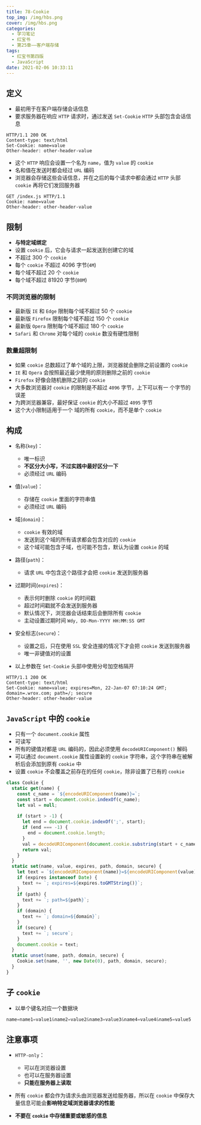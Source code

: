 ```yaml
---
title: 78-Cookie
top_img: /img/hbs.png
cover: /img/hbs.png
categories:
  - 学习笔记
  - 红宝书
  - 第25章——客户端存储
tags:
  - 红宝书第四版
  - JavaScript
date: 2021-02-06 10:33:11
---
```


## 定义

- 最初用于在客户端存储会话信息
- 要求服务器在响应 `HTTP` 请求时，通过发送 `Set-Cookie` `HTTP` 头部包含会话信息

```http
HTTP/1.1 200 OK
Content-type: text/html
Set-Cookie: name=value
Other-header: other-header-value
```

- 这个 `HTTP` 响应会设置一个名为 `name`，值为 `value` 的 `cookie`
- 名和值在发送时都会经过 `URL` 编码
- 浏览器会存储这些会话信息，并在之后的每个请求中都会通过 `HTTP` 头部 `cookie` 再将它们发回服务器

```http
GET /index.js HTTP/1.1
Cookie: name=value
Other-header: other-header-value
```

## 限制

- **与特定域绑定**
- 设置 `cookie` 后，它会与请求一起发送到创建它的域
- 不超过 300 个 `cookie`
- 每个 `cookie` 不超过 4096 字节(`4M`)
- 每个域不超过 20 个 `cookie`
- 每个域不超过 81920 字节(`80M`)

### 不同浏览器的限制

- 最新版 `IE` 和 `Edge` 限制每个域不超过 50 个 `cookie`
- 最新版 `Firefox` 限制每个域不超过 150 个 `cookie`
- 最新版 `Opera` 限制每个域不超过 180 个 `cookie`
- `Safari` 和 `Chrome` 对每个域的 `cookie` 数没有硬性限制

### 数量超限制

- 如果 `cookie` 总数超过了单个域的上限，浏览器就会删除之前设置的 `cookie`
- `IE` 和 `Opera` 会按照最近最少使用的原则删除之前的 `cookie`
- `Firefox` 好像会随机删除之前的 `cookie`
- 大多数浏览器对 `cookie` 的限制是不超过 `4096` 字节，上下可以有一 个字节的误差
- 为跨浏览器兼容，最好保证 `cookie` 的大小不超过 `4095` 字节
- 这个大小限制适用于一个 域的所有 `cookie`，而不是单个 `cookie`

## 构成

- 名称(`key`)：
  - 唯一标识
  - **不区分大小写，不过实践中最好区分一下**
  - 必须经过 `URL` 编码
- 值(`value`)：
  - 存储在 `cookie` 里面的字符串值
  - 必须经过 `URL` 编码
- 域(`domain`)：
  - `cookie` 有效的域
  - 发送到这个域的所有请求都会包含对应的 `cookie`
  - 这个域可能包含子域，也可能不包含，默认为设置 `cookie` 的域
- 路径(`path`)：
  - 请求 `URL` 中包含这个路径才会把 `cookie` 发送到服务器
- 过期时间(`expires`)：
  - 表示何时删除 `cookie` 的时间戳
  - 超过时间戳就不会发送到服务器
  - 默认情况下，浏览器会话结束后会删除所有 `cookie`
  - 主动设置过期时间 `Wdy, DD-Mon-YYYY HH:MM:SS GMT`

- 安全标志(`secure`)：
  - 设置之后，只在使用 `SSL` 安全连接的情况下才会把 `cookie` 发送到服务器
  - 唯一非键值对的设置
- 以上参数在 `Set-Cookie` 头部中使用分号加空格隔开

```http
HTTP/1.1 200 OK
Content-type: text/html
Set-Cookie: name=value; expires=Mon, 22-Jan-07 07:10:24 GMT; domain=.wrox.com; path=/; secure
Other-header: other-header-value 
```

## `JavaScript` 中的 `cookie`

- 只有一个 `document.cookie` 属性
- 可读写
- 所有的键值对都是 `URL` 编码的，因此必须使用 `decodeURIComponent()` 解码
- 可以通过 `document.cookie` 属性设置新的 `cookie` 字符串，这个字符串在被解析后会添加到原有 `cookie` 中
- 设置 `cookie` 不会覆盖之前存在的任何 `cookie`，除非设置了已有的 `cookie`

```js
class Cookie {
  static get(name) {
    const c_name = `${encodeURIComponent(name)}=`;
    const start = document.cookie.indexOf(c_name);
    let val = null;
    
    if (start > -1) {
      let end = document.cookie.indexOf(';', start);
      if (end === -1) {
        end = document.cookie.length;
      }
      val = decodeURIComponent(document.cookie.substring(start + c_name.length, end));
      return val;
    }
  }
  static set(name, value, expires, path, domain, secure) {
    let text = `${encodeURIComponent(name)}=${encodeURIComponent(value)}`;
    if (expires instanceof Date) {
      text += `; expires=${expires.toGMTString()}`;
    }
    if (path) {
      text += `; path=${path}`;
    }
    if (domain) {
      text += `; domain=${domain}`;
    }
    if (secure) {
      text += `; secure`;
    }
    document.cookie = text;
  }
  static unset(name, path, domain, secure) {
    Cookie.set(name, '', new Date(0), path, domain, secure);
  }
}
```

## 子 `cookie`

- 以单个键名对应一个数据块

```js
name=name1=value1&name2=value2&name3=value3&name4=value4&name5=value5
```

## 注意事项

- `HTTP-only`：
  - 可以在浏览器设置
  - 也可以在服务器设置
  - **只能在服务器上读取**

- 所有 `cookie` 都会作为请求头由浏览器发送给服务器，所以在 `cookie` 中保存大量信息可能会**影响特定域浏览器请求的性能**
- **不要在 `cookie` 中存储重要或敏感的信息**